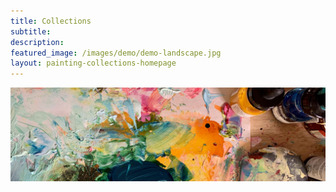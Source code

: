 ```yaml
---
title: Collections
subtitle: 
description: 
featured_image: /images/demo/demo-landscape.jpg
layout: painting-collections-homepage
---
```


![](/images/art-supplies/inks.jpg)
